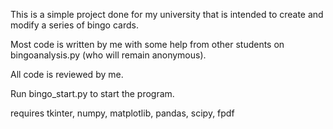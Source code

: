 This is a simple project done for my university that is intended to create and modify a series of bingo cards.

Most code is written by me with some help from other students on bingoanalysis.py (who will remain anonymous).

All code is reviewed by me.

Run bingo_start.py to start the program.

requires tkinter, numpy, matplotlib, pandas, scipy, fpdf
